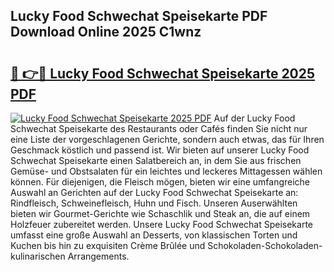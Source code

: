 ## Lucky Food Schwechat Speisekarte PDF Download Online 2025 C1wnz

# <h2><a href="http://gcbvtc.nevu.top/?p=Lucky+Food+Schwechat+Speisekarte">🔗 👉🔴 Lucky Food Schwechat Speisekarte 2025 PDF</a></h2>

[![Lucky Food Schwechat Speisekarte 2025 PDF](https://i.imgur.com/dBaPXMq.png)](http://gcbvtc.nevu.top/?p=Lucky+Food+Schwechat+Speisekarte)
Auf der Lucky Food Schwechat Speisekarte des Restaurants oder Cafés finden Sie nicht nur eine Liste der vorgeschlagenen Gerichte, sondern auch etwas, das für Ihren Geschmack köstlich und passend ist. Wir bieten auf unserer Lucky Food Schwechat Speisekarte einen Salatbereich an, in dem Sie aus frischen Gemüse- und Obstsalaten für ein leichtes und leckeres Mittagessen wählen können. Für diejenigen, die Fleisch mögen, bieten wir eine umfangreiche Auswahl an Gerichten auf der Lucky Food Schwechat Speisekarte an: Rindfleisch, Schweinefleisch, Huhn und Fisch. Unseren Auserwählten bieten wir Gourmet-Gerichte wie Schaschlik und Steak an, die auf einem Holzfeuer zubereitet werden. Unsere Lucky Food Schwechat Speisekarte umfasst eine große Auswahl an Desserts, von klassischen Torten und Kuchen bis hin zu exquisiten Crème Brûlée und Schokoladen-Schokoladen-kulinarischen Arrangements.
